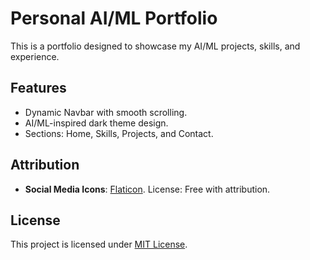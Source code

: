 # Personal AI/ML Portfolio

This is a portfolio designed to showcase my AI/ML projects, skills, and experience.

## Features

- Dynamic Navbar with smooth scrolling.
- AI/ML-inspired dark theme design.
- Sections: Home, Skills, Projects, and Contact.

## Attribution

- **Social Media Icons**: [Flaticon](https://www.flaticon.com/). License: Free with attribution.

## License

This project is licensed under [MIT License](LICENSE).
